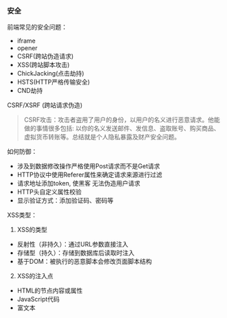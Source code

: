 ### 安全

前端常见的安全问题：
- iframe
- opener
- CSRF(跨站伪造请求)
- XSS(跨站脚本攻击)
- ChickJacking(点击劫持)
- HSTS(HTTP严格传输安全)
- CND劫持

CSRF/XSRF (跨站请求伪造)
>CSRF攻击：攻击者盗用了用户的身份，以用户的名义进行恶意请求。他能做的事情很多包括: 以你的名义发送邮件、发信息、盗取账号、购买商品、虚拟货币转账等。总结就是个人隐私暴露及财产安全问题。

如何防御： 

- 涉及到数据修改操作严格使用Post请求而不是Get请求 
- HTTP协议中使用Referer属性来确定请求来源进行过滤
- 请求地址添加token, 使黑客 无法伪造用户请求
- HTTP头自定义属性校验
- 显示验证方式：添加验证码、密码等 

XSS类型：

1. XSS的类型
  - 反射性（非持久）：通过URL参数直接注入
  - 存储型（持久）：存储到数据库后读取时注入
  - 基于DOM：被执行的恶意脚本会修改页面脚本结构
2. XSS的注入点
  - HTML的节点内容或属性
  - JavaScript代码
  - 富文本
  